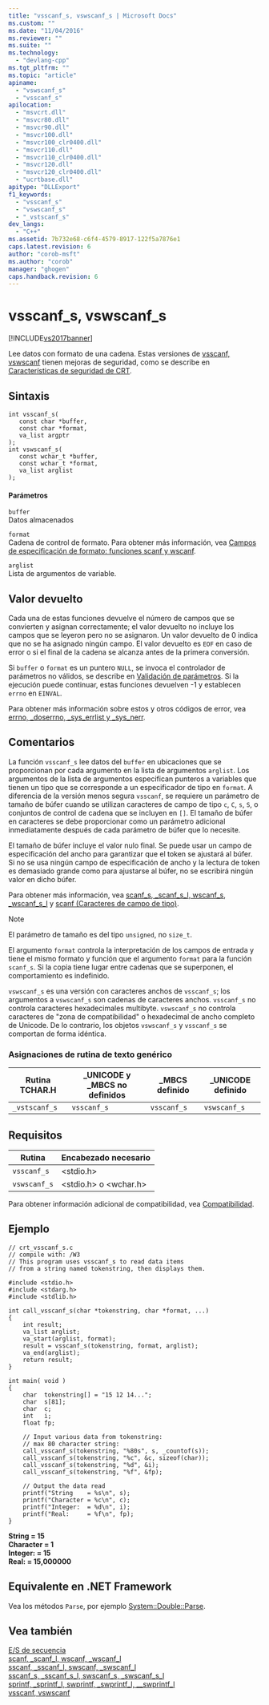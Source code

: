 ```yaml
---
title: "vsscanf_s, vswscanf_s | Microsoft Docs"
ms.custom: ""
ms.date: "11/04/2016"
ms.reviewer: ""
ms.suite: ""
ms.technology: 
  - "devlang-cpp"
ms.tgt_pltfrm: ""
ms.topic: "article"
apiname: 
  - "vswscanf_s"
  - "vsscanf_s"
apilocation: 
  - "msvcrt.dll"
  - "msvcr80.dll"
  - "msvcr90.dll"
  - "msvcr100.dll"
  - "msvcr100_clr0400.dll"
  - "msvcr110.dll"
  - "msvcr110_clr0400.dll"
  - "msvcr120.dll"
  - "msvcr120_clr0400.dll"
  - "ucrtbase.dll"
apitype: "DLLExport"
f1_keywords: 
  - "vsscanf_s"
  - "vswscanf_s"
  - "_vstscanf_s"
dev_langs: 
  - "C++"
ms.assetid: 7b732e68-c6f4-4579-8917-122f5a7876e1
caps.latest.revision: 6
author: "corob-msft"
ms.author: "corob"
manager: "ghogen"
caps.handback.revision: 6
---
```

# vsscanf_s, vswscanf_s
[!INCLUDE[vs2017banner](../../assembler/inline/includes/vs2017banner.md)]

Lee datos con formato de una cadena.  Estas versiones de [vsscanf, vswscanf](../../c-runtime-library/reference/vsscanf-vswscanf.md) tienen mejoras de seguridad, como se describe en [Características de seguridad de CRT](../../c-runtime-library/security-features-in-the-crt.md).  
  
## Sintaxis  
  
```  
int vsscanf_s(  
   const char *buffer,  
   const char *format,  
   va_list argptr  
);   
int vswscanf_s(  
   const wchar_t *buffer,  
   const wchar_t *format,  
   va_list arglist  
);   
```  
  
#### Parámetros  
 `buffer`  
 Datos almacenados  
  
 `format`  
 Cadena de control de formato.  Para obtener más información, vea [Campos de especificación de formato: funciones scanf y wscanf](../../c-runtime-library/format-specification-fields-scanf-and-wscanf-functions.md).  
  
 `arglist`  
 Lista de argumentos de variable.  
  
## Valor devuelto  
 Cada una de estas funciones devuelve el número de campos que se convierten y asignan correctamente; el valor devuelto no incluye los campos que se leyeron pero no se asignaron.  Un valor devuelto de 0 indica que no se ha asignado ningún campo.  El valor devuelto es `EOF` en caso de error o si el final de la cadena se alcanza antes de la primera conversión.  
  
 Si `buffer` o `format` es un puntero `NULL`, se invoca el controlador de parámetros no válidos, se describe en [Validación de parámetros](../../c-runtime-library/parameter-validation.md).  Si la ejecución puede continuar, estas funciones devuelven \-1 y establecen `errno` en `EINVAL`.  
  
 Para obtener más información sobre estos y otros códigos de error, vea [errno, \_doserrno, \_sys\_errlist y \_sys\_nerr](../../c-runtime-library/errno-doserrno-sys-errlist-and-sys-nerr.md).  
  
## Comentarios  
 La función `vsscanf_s` lee datos del `buffer` en ubicaciones que se proporcionan por cada argumento en la lista de argumentos `arglist`.  Los argumentos de la lista de argumentos especifican punteros a variables que tienen un tipo que se corresponde a un especificador de tipo en `format`.  A diferencia de la versión menos segura `vsscanf`, se requiere un parámetro de tamaño de búfer cuando se utilizan caracteres de campo de tipo `c`, `C`, `s`, `S`, o conjuntos de control de cadena que se incluyen en `[]`.  El tamaño de búfer en caracteres se debe proporcionar como un parámetro adicional inmediatamente después de cada parámetro de búfer que lo necesite.  
  
 El tamaño de búfer incluye el valor nulo final.  Se puede usar un campo de especificación del ancho para garantizar que el token se ajustará al búfer.  Si no se usa ningún campo de especificación de ancho y la lectura de token es demasiado grande como para ajustarse al búfer, no se escribirá ningún valor en dicho búfer.  
  
 Para obtener más información, vea [scanf\_s, \_scanf\_s\_l, wscanf\_s, \_wscanf\_s\_l](../../c-runtime-library/reference/scanf-s-scanf-s-l-wscanf-s-wscanf-s-l.md) y [scanf \(Caracteres de campo de tipo\)](../../c-runtime-library/scanf-type-field-characters.md).  
  
> [!NOTE]
>  El parámetro de tamaño es del tipo `unsigned`, no `size_t`.  
  
 El argumento `format` controla la interpretación de los campos de entrada y tiene el mismo formato y función que el argumento `format` para la función `scanf_s`.  Si la copia tiene lugar entre cadenas que se superponen, el comportamiento es indefinido.  
  
 `vswscanf_s` es una versión con caracteres anchos de `vsscanf_s`; los argumentos a `vswscanf_s` son cadenas de caracteres anchos.  `vsscanf_s` no controla caracteres hexadecimales multibyte.  `vswscanf_s` no controla caracteres de "zona de compatibilidad" o hexadecimal de ancho completo de Unicode.  De lo contrario, los objetos `vswscanf_s` y `vsscanf_s` se comportan de forma idéntica.  
  
### Asignaciones de rutina de texto genérico  
  
|Rutina TCHAR.H|\_UNICODE y \_MBCS no definidos|\_MBCS definido|\_UNICODE definido|  
|--------------------|-------------------------------------|---------------------|------------------------|  
|`_vstscanf_s`|`vsscanf_s`|`vsscanf_s`|`vswscanf_s`|  
  
## Requisitos  
  
|Rutina|Encabezado necesario|  
|------------|--------------------------|  
|`vsscanf_s`|\<stdio.h\>|  
|`vswscanf_s`|\<stdio.h\> o \<wchar.h\>|  
  
 Para obtener información adicional de compatibilidad, vea [Compatibilidad](../../c-runtime-library/compatibility.md).  
  
## Ejemplo  
  
```  
// crt_vsscanf_s.c  
// compile with: /W3  
// This program uses vsscanf_s to read data items  
// from a string named tokenstring, then displays them.  
  
#include <stdio.h>  
#include <stdarg.h>  
#include <stdlib.h>  
  
int call_vsscanf_s(char *tokenstring, char *format, ...)  
{  
    int result;  
    va_list arglist;  
    va_start(arglist, format);  
    result = vsscanf_s(tokenstring, format, arglist);  
    va_end(arglist);  
    return result;  
}  
  
int main( void )  
{  
    char  tokenstring[] = "15 12 14...";  
    char  s[81];  
    char  c;  
    int   i;  
    float fp;  
  
    // Input various data from tokenstring:  
    // max 80 character string:  
    call_vsscanf_s(tokenstring, "%80s", s, _countof(s));  
    call_vsscanf_s(tokenstring, "%c", &c, sizeof(char));  
    call_vsscanf_s(tokenstring, "%d", &i);  
    call_vsscanf_s(tokenstring, "%f", &fp);  
  
    // Output the data read  
    printf("String    = %s\n", s);  
    printf("Character = %c\n", c);  
    printf("Integer:  = %d\n", i);  
    printf("Real:     = %f\n", fp);  
}  
```  
  
  **String    \= 15**  
**Character \= 1**  
**Integer:  \= 15**  
**Real:     \= 15,000000**   
## Equivalente en .NET Framework  
 Vea los métodos `Parse`, por ejemplo [System::Double::Parse](https://msdn.microsoft.com/en-us/library/system.double.parse.aspx).  
  
## Vea también  
 [E\/S de secuencia](../../c-runtime-library/stream-i-o.md)   
 [scanf, \_scanf\_l, wscanf, \_wscanf\_l](../../c-runtime-library/reference/scanf-scanf-l-wscanf-wscanf-l.md)   
 [sscanf, \_sscanf\_l, swscanf, \_swscanf\_l](../../c-runtime-library/reference/sscanf-sscanf-l-swscanf-swscanf-l.md)   
 [sscanf\_s, \_sscanf\_s\_l, swscanf\_s, \_swscanf\_s\_l](../../c-runtime-library/reference/sscanf-s-sscanf-s-l-swscanf-s-swscanf-s-l.md)   
 [sprintf, \_sprintf\_l, swprintf, \_swprintf\_l, \_\_swprintf\_l](../../c-runtime-library/reference/sprintf-sprintf-l-swprintf-swprintf-l-swprintf-l.md)   
 [vsscanf, vswscanf](../../c-runtime-library/reference/vsscanf-vswscanf.md)